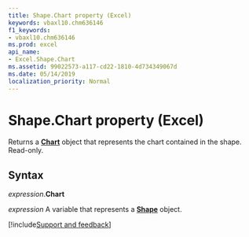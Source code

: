 ```yaml
---
title: Shape.Chart property (Excel)
keywords: vbaxl10.chm636146
f1_keywords:
- vbaxl10.chm636146
ms.prod: excel
api_name:
- Excel.Shape.Chart
ms.assetid: 99022573-a117-cd22-1810-4d734349067d
ms.date: 05/14/2019
localization_priority: Normal
---
```



# Shape.Chart property (Excel)

Returns a **[Chart](Excel.Chart(object).md)** object that represents the chart contained in the shape. Read-only.


## Syntax

_expression_.**Chart**

_expression_ A variable that represents a **[Shape](Excel.Shape.md)** object.




[!include[Support and feedback](~/includes/feedback-boilerplate.md)]
